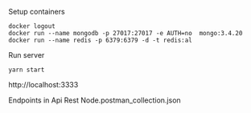 Setup containers

    docker logout
    docker run --name mongodb -p 27017:27017 -e AUTH=no  mongo:3.4.20
    docker run --name redis -p 6379:6379 -d -t redis:al

Run server

    yarn start

http://localhost:3333

Endpoints in Api Rest Node.postman_collection.json
